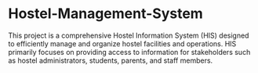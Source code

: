 # Hostel-Management-System
This project is a comprehensive Hostel Information System (HIS) designed to efficiently manage and organize hostel facilities and operations. HIS primarily focuses on providing access to information for stakeholders such as hostel administrators, students, parents, and staff members.
